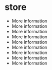 # store

- More information
- More information
- More information
- More information
- More information
- More information
- More information
- More information
- More information
